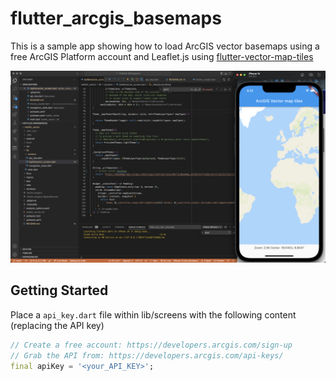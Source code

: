 # flutter_arcgis_basemaps

This is a sample app showing how to load ArcGIS vector basemaps using a free 
ArcGIS Platform account and Leaflet.js using [flutter-vector-map-tiles](https://github.com/greensopinion/flutter-vector-map-tiles)

![VSCode Screenshot](./assets/screenshot-arcgis-flutter.png)

## Getting Started

Place a `api_key.dart` file within lib/screens with the following content (replacing the API key)

```dart
// Create a free account: https://developers.arcgis.com/sign-up
// Grab the API from: https://developers.arcgis.com/api-keys/
final apiKey = '<your_API_KEY>';
```
